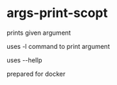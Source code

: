 # args-print-scopt

prints given argument 

uses -l command to print argument

uses --hellp

prepared for docker
